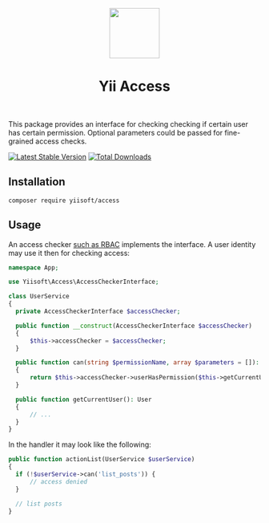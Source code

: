 <p align="center">
    <a href="https://github.com/yiisoft" target="_blank">
        <img src="https://avatars0.githubusercontent.com/u/993323" height="100px">
    </a>
    <h1 align="center">Yii Access</h1>
    <br>
</p>

This package provides an interface for checking  checking if certain user has certain permission. Optional parameters could be passed
for fine-grained access checks.

[![Latest Stable Version](https://poser.pugx.org/yiisoft/access/v/stable.png)](https://packagist.org/packages/yiisoft/access)
[![Total Downloads](https://poser.pugx.org/yiisoft/access/downloads.png)](https://packagist.org/packages/yiisoft/access)

## Installation

```
composer require yiisoft/access
```

## Usage
 
An access checker [such as RBAC](https://github.com/yiisoft/rbac) implements the interface. A user identity may use it 
then for checking access:
 
```php
namespace App;

use Yiisoft\Access\AccessCheckerInterface;

class UserService
{
  private AccessCheckerInterface $accessChecker;

  public function __construct(AccessCheckerInterface $accessChecker)
  {
      $this->accessChecker = $accessChecker;
  }

  public function can(string $permissionName, array $parameters = []): bool
  {
      return $this->accessChecker->userHasPermission($this->getCurrentUser()->getId() ?? '', $permissionName, $parameters);
  }

  public function getCurrentUser(): User
  {
      // ...
  }
}
```
 
In the handler it may look like the following:
 
```php
public function actionList(UserService $userService)
{
  if (!$userService->can('list_posts')) {
      // access denied
  }

  // list posts
}
```
